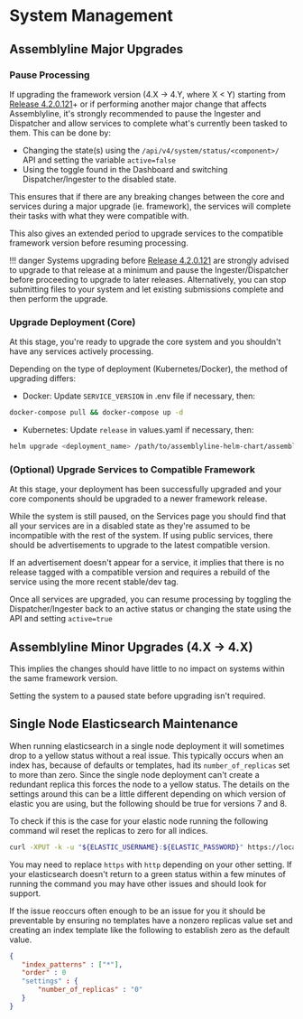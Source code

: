 # System Management

## Assemblyline Major Upgrades

### Pause Processing
If upgrading the framework version (4.X → 4.Y, where X < Y) starting from [Release 4.2.0.121](https://github.com/CybercentreCanada/assemblyline/releases/tag/v4.2.0.stable121)+ or if performing another major change that affects Assemblyline, it's strongly recommended to pause the Ingester and Dispatcher and allow services to complete what's currently been tasked to them. This can be done by:

 - Changing the state(s) using the `/api/v4/system/status/<component>/` API and setting the variable `active=false`
 - Using the toggle found in the Dashboard and switching Dispatcher/Ingester to the disabled state.

This ensures that if there are any breaking changes between the core and services during a major upgrade (ie. framework), the services will complete their tasks with what they were compatible with.

This also gives an extended period to upgrade services to the compatible framework version before resuming processing.

!!! danger
    Systems upgrading before [Release 4.2.0.121](https://github.com/CybercentreCanada/assemblyline/releases/tag/v4.2.0.stable121) are strongly advised to upgrade to that release at a minimum and pause the Ingester/Dispatcher before proceeding to upgrade to later releases. Alternatively, you can stop submitting files to your system and let existing submissions complete and then perform the upgrade.

### Upgrade Deployment (Core)
At this stage, you're ready to upgrade the core system and you shouldn't have any services actively processing.

Depending on the type of deployment (Kubernetes/Docker), the method of upgrading differs:

 - Docker: Update `SERVICE_VERSION` in .env file if necessary, then:
 ```bash
 docker-compose pull && docker-compose up -d
 ```
 - Kubernetes: Update `release` in values.yaml if necessary, then:
 ```bash
 helm upgrade <deployment_name> /path/to/assemblyline-helm-chart/assemblyline -f /path/to/al_deployment/values.yaml -n <deployment_namespace>
 ```

### (Optional) Upgrade Services to Compatible Framework
At this stage, your deployment has been successfully upgraded and your core components should be upgraded to a newer framework release.

While the system is still paused, on the Services page you should find that all your services are in a disabled state as they're assumed to be incompatible with the rest of the system. If using public services, there should be advertisements to upgrade to the latest compatible version.

If an advertisement doesn't appear for a service, it implies that there is no release tagged with a compatible version and requires a rebuild of the service using the more recent stable/dev tag.

Once all services are upgraded, you can resume processing by toggling the Dispatcher/Ingester back to an active status or changing the state using the API and setting `active=true`

## Assemblyline Minor Upgrades (4.X → 4.X)
This implies the changes should have little to no impact on systems within the same framework version.

Setting the system to a paused state before upgrading isn't required.

## Single Node Elasticsearch Maintenance

When running elasticsearch in a single node deployment it will sometimes drop to a yellow status without a real issue.
This typically occurs when an index has, because of defaults or templates, had its `number_of_replicas` set to more than zero.
Since the single node deployment can't create a redundant replica this forces the node to a yellow status.
The details on the settings around this can be a little different depending on which version of elastic you are using, but the following should be true for versions 7 and 8.

To check if this is the case for your elastic node running the following command wil reset the replicas to zero for all indices.
```bash
curl -XPUT -k -u "${ELASTIC_USERNAME}:${ELASTIC_PASSWORD}" https://localhost:9200/_all/_settings -H 'Content-Type: application/json' -d '{"index" : {"number_of_replicas" : 0}}'
```
You may need to replace `https` with `http` depending on your other setting. If your elasticsearch doesn't return to a green status within a few minutes of running the command you may have other issues and should look for support.

If the issue reoccurs often enough to be an issue for you it should be preventable by ensuring no templates have a nonzero replicas value set and creating an index template like the following to establish zero as the default value.
```json
{
   "index_patterns" : ["*"],
   "order" : 0
   "settings" : {
       "number_of_replicas" : "0"
   }
}
```